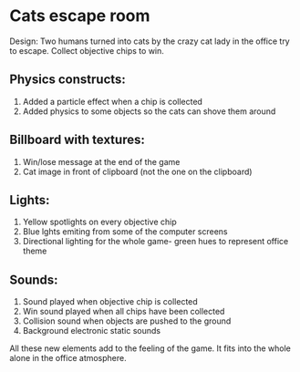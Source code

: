 # Cats escape room

Design:
Two humans turned into cats by the crazy cat lady in the office try to escape.
Collect objective chips to win.

## Physics constructs:
1. Added a particle effect when a chip is collected
2. Added physics to some objects so the cats can shove them around

## Billboard with textures: 
1. Win/lose message at the end of the game
2. Cat image in front of clipboard (not the one on the clipboard)

## Lights:
1. Yellow spotlights on every objective chip
2. Blue lghts emiting from some of the computer screens
3. Directional lighting for the whole game- green hues to represent office theme

## Sounds:
1. Sound played when objective chip is collected
2. Win sound played when all chips have been collected
3. Collision sound when objects are pushed to the ground
4. Background electronic static sounds

All these new elements add to the feeling of the game. It fits into the whole alone in the office atmosphere.
